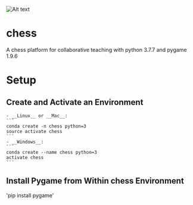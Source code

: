 ![Alt text](misc/Chess.ong?raw=true "Title")
# chess
A chess platform for collaborative teaching with python 3.7.7 and pygame 1.9.6

# Setup
## Create and Activate an Environment

	- __Linux__ or __Mac__: 
	```
	conda create -n chess python=3
	source activate chess
	```
	- __Windows__: 
	```
	conda create --name chess python=3
	activate chess
	```

## Install Pygame from Within chess Environment
'pip install pygame'
